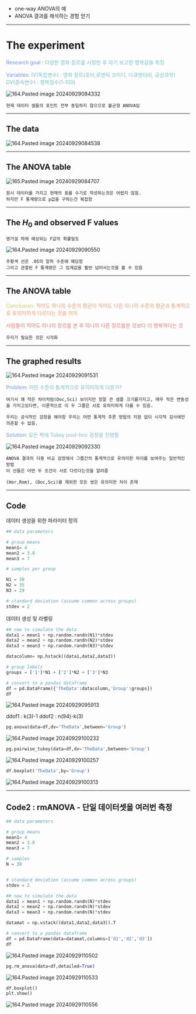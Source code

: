 - one-way ANOVA의 예
- ANOVA 결과를 해석하는 경험 얻기
---
# The experiment

<span style="color:rgb(118, 147, 234)">Research goal :</span> <span style="color:rgb(116, 195, 194)">다양한 영화 장르를 시청한 후 자기 보고된 행복감을 측정</span>

<span style="color:rgb(118, 147, 234)">Variables:</span><span style="color:rgb(116, 195, 194)"> IV(독립변수) : 영화 장르(호러,로맨틱 코미디, 다큐멘터리, 공상과학) </span>
           <span style="color:rgb(116, 195, 194)">DV(종속변수) : 행복점수(1-100)</span> 

![164.Pasted image 20240929084332](../pic/13.%20Analysis%20of%20Variance(ANOVA)/164.Pasted%20image%2020240929084332.png)

	현재 데이터 셀들의 포인트 전부 동일하지 않으므로 불균형 ANOVA임

---
## The data
![164.Pasted image 20240929084538](../pic/13.%20Analysis%20of%20Variance(ANOVA)/164.Pasted%20image%2020240929084538.png)

---
## The ANOVA table

![165.Pasted image 20240929084707](../pic/13.%20Analysis%20of%20Variance(ANOVA)/165.Pasted%20image%2020240929084707.png)

	원시 데이터를 가지고 현재의 표를 수기로 작성하는것은 어렵지 않음.
	하지만 F 통계량으로 p값을 구하는건 복잡함
---
## The $H_0$ and observed F values

	영가설 하에 예상되는 F값의 확률밀도
![164.Pasted image 20240929090550](../pic/13.%20Analysis%20of%20Variance(ANOVA)/164.Pasted%20image%2020240929090550.png)

	주황색 선은 .05의 알파 수준에 해당함
	그리고 관찰된 F 통계량은 그 임계값을 훨씬 넘어서는것을 볼 수 있음
---
## The ANOVA table

<span style="color:rgb(205, 205, 81)">Conclusion:</span> <span style="color:rgb(236, 158, 111)">적어도 하나의 수준의 평균이 적어도 다른 하나의 수준의 평균과  통계적으로 유의미하게 다르다는 것을 의미</span>

<span style="color:rgb(230, 122, 122)">사람들이 적어도 하나의 장르를 본 후 하나의 다른 장르를본 것보다 더 행복하다는 것</span> 

	우리가 필요한 것은 시각화

---
## The graphed results
![164.Pasted image 20240929091531](../pic/13.%20Analysis%20of%20Variance(ANOVA)/164.Pasted%20image%2020240929091531.png)

<span style="color:rgb(118, 147, 234)">Problem:</span> <span style="color:rgb(116, 195, 194)">어떤 수준이 통계적으로 유의미하게 다른가?</span> 

	여기서 꽤 작은 차이처럼(Doc,Sci) 보이지만 정말 큰 샘플 크기를가지고, 매우 작은 변동성을 가지고있다면, 이론적으로 이 두 그룹은 서로 유의미하게 다를 수 있음.

	우리는 공식적인 검정을 해야함 우리는 어떤 통계적 추론 방법의 지원 없이 시각적 검사에만 의존할 수 없음.

<span style="color:rgb(118, 147, 234)">Solution: </span><span style="color:rgb(116, 195, 194)">모든 짝에 Tukey post-hoc 검정을 진행함</span> 

![164.Pasted image 20240929092330](../pic/13.%20Analysis%20of%20Variance(ANOVA)/164.Pasted%20image%2020240929092330.png)

	ANOVA 결과의 다중 비교 검정에서 그룹간의 통계적으로 유의미한 차이를 보여주는 일반적인 방법
	이 선들은 어떤 두 조건이 서로 다르다는것을 알려줌

	(Hor,Rom), (Doc,Sci)를 제외한 모든 쌍은 유의미한 차이 존재

---
## Code

데이터 생성을 위한 파라미터 정의
```python
## data parameters

# group means
mean1= 4
mean2 = 3.8
mean3 = 7

# samples per group

N1 = 30
N2 = 35
N3 = 29

# standard deviation (assume common across groups)
stdev = 2
```

데이터 생성 및 라벨링
```python
## now to simulate the data
data1 = mean1 + np.random.randn(N1)*stdev
data2 = mean2 + np.random.randn(N2)*stdev
data3 = mean3 + np.random.randn(N3)*stdev

datacolumn= np.hstack((data1,data2,data3))

# group lebels
groups = ['1']*N1 + ['2']*N2 + ['3']*N3

# convert to a pandas dataframe
df = pd.DataFrame({'TheData':datacolumn,'Group':groups})
df
```
![164.Pasted image 20240929095913](../pic/13.%20Analysis%20of%20Variance(ANOVA)/164.Pasted%20image%2020240929095913.png)

ddof1 : k(3)-1
ddof2 : n(94)-k(3)
```python
pg.anova(data=df,dv='TheData',between='Group')
```
![164.Pasted image 20240929100232](../pic/13.%20Analysis%20of%20Variance(ANOVA)/164.Pasted%20image%2020240929100232.png)

```python
pg.pairwise_tukey(data=df,dv='TheData',between='Group')
```
![164.Pasted image 20240929100257](../pic/13.%20Analysis%20of%20Variance(ANOVA)/164.Pasted%20image%2020240929100257.png)

```python
df.boxplot('TheData',by='Group')
```
![164.Pasted image 20240929100313](../pic/13.%20Analysis%20of%20Variance(ANOVA)/164.Pasted%20image%2020240929100313.png)

---
## Code2 : rmANOVA - 단일 데이터셋을 여러번 측정

```python
## data parameters

# group means
mean1= 4
mean2 = 3.8
mean3 = 7

# samples
N = 30


# standard deviation (assume common across groups)
stdev = 2
```

```python
## now to simulate the data
data1 = mean1 + np.random.randn(N)*stdev
data2 = mean2 + np.random.randn(N)*stdev
data3 = mean3 + np.random.randn(N)*stdev

datamat = np.vstack((data1,data2,data3)).T

# convert to a pandas dataframe
df = pd.DataFrame(data=datamat,columns=['d1','d2','d3'])
df
```
![164.Pasted image 20240929110502](../pic/13.%20Analysis%20of%20Variance(ANOVA)/164.Pasted%20image%2020240929110502.png)

```python
pg.rm_anova(data=df,detailed=True)
```
![164.Pasted image 20240929110533](../pic/13.%20Analysis%20of%20Variance(ANOVA)/164.Pasted%20image%2020240929110533.png)

```python
df.boxplot()
plt.show()
```
![164.Pasted image 20240929110556](../pic/13.%20Analysis%20of%20Variance(ANOVA)/164.Pasted%20image%2020240929110556.png)
